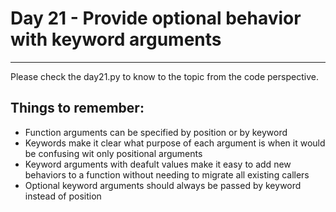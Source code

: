 # Day 21 - Provide optional behavior with keyword arguments

---

Please check the day21.py to know to the topic from the code perspective.

## Things to remember:

-   Function arguments can be specified by position or by keyword
-   Keywords make it clear what purpose of each argument is when it would be confusing wit only positional arguments
-   Keyword arguments with deafult values make it easy to add new behaviors to a function without needing to migrate all existing callers
-   Optional keyword arguments should always be passed by keyword instead of position
